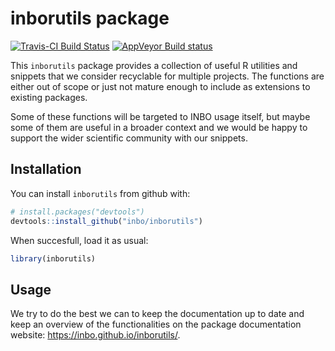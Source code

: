 # inborutils package

<!-- badges: start -->
[![Travis-CI Build Status](https://travis-ci.org/inbo/inborutils.svg?branch=master)](https://travis-ci.org/inbo/inborutils) [![AppVeyor Build status](https://ci.appveyor.com/api/projects/status/69u29qd7n8aeuasf?svg=true)](https://ci.appveyor.com/project/stijnvanhoey/inborutils)
<!-- badges: end -->

This `inborutils` package provides a collection of useful R utilities and snippets that we consider recyclable for multiple projects. The functions are either out of scope or just not mature enough to include as extensions to existing packages. 

Some of these functions will be targeted to INBO usage itself, but maybe some of them are useful in a broader context and we would be happy to support the wider scientific community with our snippets. 

## Installation

You can install `inborutils` from github with:

```r
# install.packages("devtools")
devtools::install_github("inbo/inborutils")
```

When succesfull, load it as usual:

```r
library(inborutils)
```

## Usage

We try to do the best we can to keep the documentation up to date and keep an overview of the functionalities on the package documentation website: https://inbo.github.io/inborutils/. 
